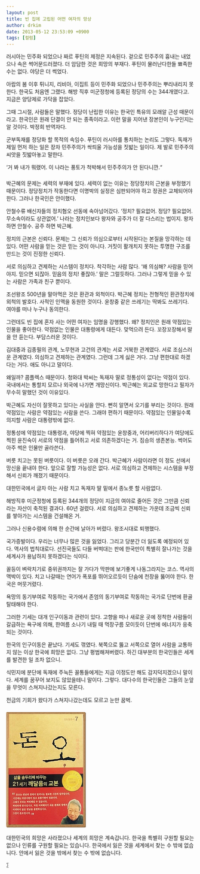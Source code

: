 ```yaml
---
layout: post
title: 빈 집에 고립된 어떤 여자의 망상
author: drkim
date: 2013-05-12 23:53:09 +0900
tags: [컬럼]
---
```

러시아는 민주화 되었으나 짜르 푸틴의 제정은 지속된다. 겉으로 민주주의 흉내는 내었으나 속은 썩어문드러졌다. 더 암담한 것은 희망의 부재다. 푸틴이 물러난다한들 뾰족한 수는 없다. 야당은 더 썩었다. 


  


아랍의 봄 이후 튀니지, 리비아, 이집트 등이 민주화 되었으나 민주주의는 뿌리내리지 못한다. 한국도 처음엔 그랬다. 해방 직후 미군정청에 등록된 정당의 수는 344개였다고. 지금은 양당제로 가닥을 잡았다. 


  


그때 그시절, 사람들은 말했다. 정당이 난립한 이유는 한국인 특유의 모래알 근성 때문이라고. 한국인은 원래 단결이 안 되는 종족이라고. 이런 말을 지어낸 장본인이 누구인지는 알 것이다. 박정희 반역자다. 


  


군부독재를 정당화 할 목적의 속임수. 푸틴이 러시아를 통치하는 논리도 그렇다. 독재가 제일 먼저 하는 일은 장차 민주주의가 싹틔울 가능성을 짓밟는 일이다. 제 발로 민주주의 씨앗을 짓밟아놓고 말한다. 


  


‘거 봐 내가 뭐랬어. 이 나라는 풍토가 척박해서 민주주의가 안 된다니깐.“ 



###

 
  


박근혜의 문제는 세력의 부재에 있다. 세력이 없는 이유는 정당정치의 근본을 부정했기 때문이다. 정당정치가 작동한다면 이명박의 실정은 심판되어야 하고 정권은 교체되어야 한다. 그러나 한국인은 안이했다. 


  


안철수류 배신자들의 정치혐오 선동에 속아넘어갔다. ‘정치? 필요없어. 정당? 필요없어. 무소속이라도 상관없어.’ 나라는 정치인보다 왕자와 공주가 더 잘 다스리는 법이지. 왕자 하면 안철수. 공주 하면 박근혜. 


  


정치의 근본은 신뢰다. 문제는 그 신뢰가 의심으로부터 시작된다는 본질을 망각하는 데 있다. 어떤 사람을 믿는 것은 믿는 것이 아니다. 거짓이 활개치지 못하는 투명한 구조를 만드는 것이 진정한 신뢰다. 


  


서로 의심하고 견제하는 시스템이 정치다. 착각하는 사람 많다. ‘왜 의심해? 사람을 믿어야지. 믿으면 되잖아. 믿음의 정치! 좋잖아.’ 말은 그럴듯하다. 그러나 그렇게 믿을 수 있는 사람은 가족과 친구 뿐이다. 


  


조선왕조 500년을 말아먹은 것은 환관과 외척이다. 박근혜 정치는 전형적인 환관정치에 외척의 발호다. 사적인 인맥을 동원한 것이다. 윤창중 같은 쓰레기는 딱봐도 쓰레기다. 여야를 떠나 누구나 동의한다. 


  


그런데도 빈 집에 혼자 사는 어떤 여자는 임명을 강행했다. 왜? 정치인은 원래 약점있는 인물을 좋아한다. 약점없는 인물은 대통령에게 대든다. 맞먹으려 든다. 꼬장꼬장해서 말을 안 듣는다. 부담스러운 것이다. 


  


김대중과 김종필의 관계, 노무현과 고건의 관계는 서로 거북한 관계였다. 서로 조심스러운 관계였다. 의심하고 견제하는 관계였다. 그런데 그게 싫은 거다. 그냥 편한대로 하겠다는 거다. 애도 아니고 말이다. 


  


왜일까? 콤플렉스 때문이다. 청와대 박씨는 독재자 딸로 정통성이 없다는 약점이 있다. 국내에서는 통할지 모르나 외국에 나가면 개망신이다. 박근혜는 외교로 망한다고 필자가 무수히 말했던 것이 이유있다. 


  


박근혜도 자신이 잘못하고 있다는 사실을 안다. 뻔히 알면서 오기를 부리는 것이다. 원래 약점있는 사람은 약점있는 사람을 쓴다. 그래야 편하기 때문이다. 약점있는 인물일수록 의지할 사람은 대통령밖에 없다. 


  


정통성에 약점있는 대통령과, 야당에 찍혀 약점있는 윤창중과, 어리버리하다가 여당에도 찍힌 윤진숙이 서로의 약점을 틀어쥐고 서로 의존하겠다는 거. 짐승의 생존본능. 썩어도 아주 썩은 인물만 골라쓴다. 


  


버릇 치고는 못된 버릇이다. 이 버릇은 오래 간다. 박근혜가 사람이라면 이 정도 선에서 망신을 끝내야 한다. 앞으로 잘할 가능성은 없다. 서로 의심하고 견제하는 시스템을 부정해서 신뢰가 깨졌기 때문이다. 


  


대한민국에서 글자 아는 사람 치고 독재자 딸 밑에서 종노릇 할 사람없다. 


  


해방직후 미군정청에 등록된 344개의 정당이 지금의 여야로 줄어든 것은 그만큼 신뢰라는 자산이 축적된 결과다. 60년 걸렸다. 서로 의심하고 견제하는 가운데 조금씩 신뢰를 쌓아가는 시스템을 건설해온 거. 



그러나 신용수렴에 의해 한 순간에 날아가 버렸다. 왕조시대로 퇴행했다. 


  


국가증발이다. 우리는 너무나 많은 것을 잃었다. 그리고 당분간 더 잃도록 예정되어 있다. 역사의 법칙대로다. 선진국들도 다들 버벅대는 판에 한국만이 특별히 잘나가는 것을 세계사가 용납하지 못하겠다는 식이다. 


  


꼴등이 벼락치기로 중위권까지는 잘 가다가 막판에 보기좋게 나동그라지는 코스. 역사의 맥박이 있다. 치고 나갈때는 연어가 폭포를 뛰어오르듯이 단숨에 천장을 뚫어야 한다. 한국은 머뭇거렸다. 


  


욕망의 동기부여로 작동하는 국가에서 존엄의 동기부여로 작동하는 국가로 단번에 환골탈태해야 한다. 


  


그러한 기세는 대개 인구이동과 관련이 있다. 고향을 떠나 새로운 곳에 정착한 사람들이 갈급하는 욕구에 의해, 한여름 소나기 내릴 때 먹장구름 모이듯이 단번에 에너지가 응축되는 것이다. 


  


한국의 인구이동은 끝났다. 기세도 꺾였다. 북쪽으로 뚫고 서쪽으로 열어 사람을 교통하지 않는 이상 한국에 희망은 없다. 그냥 평범해져버렸다. 하긴 대부분의 한국인들은 세계를 발견한 일 조차 없으니. 


  


식민지에 분단에 독재에 주눅든 꼴통들에게는 지금 이정도만 해도 감지덕지겠으니 말이다. 세계를 꿈꾸어 보지도 않았을테니 말이다. 그렇다. 대다수의 한국인들은 그들의 눈앞을 무엇이 스쳐지나갔는지도 모른다. 


  


천금의 기회가 왔다가 스쳐지나갔는데도 모르고 눈만 꿈벅. 


  




 ###


  





  ![](/files/attach/images/198/727/315/55.JPG) 
  
  
   대한민국의 희망은 사라졌으나 세계의 희망은 계속갑니다. 한국을 특별히 구원할 필요는 없으나 인류를 구원할 필요는 있습니다. 한국에서 잃은 것을 세계에서 찾는 수 밖에 없습니다. 안에서 잃은 것을 밖에서 찾는 수 밖에 없습니다. 
  
  
  
  
  
  
  
  
    ∑ 
  
  
  
  
  
  
  
  
  
  
  
  
  
  
  
  
  
  
  
  
  
  
  
  
  
  
  
  
  
  
  
  
  
  
  
  
  
  
  
  
  
  
  
  
  

